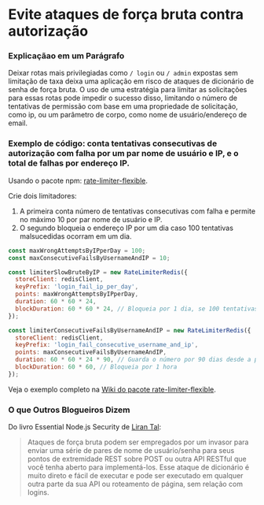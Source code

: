 # Evite ataques de força bruta contra autorização

### Explicaçãao em um Parágrafo

Deixar rotas mais privilegiadas como `/ login` ou `/ admin` expostas sem limitação de taxa deixa uma aplicação em risco de ataques de dicionário de senha de força bruta. O uso de uma estratégia para limitar as solicitações para essas rotas pode impedir o sucesso disso, limitando o número de tentativas de permissão com base em uma propriedade de solicitação, como ip, ou um parâmetro de corpo, como nome de usuário/endereço de email.

### Exemplo de código: conta tentativas consecutivas de autorização com falha por um par nome de usuário e IP, e o total de falhas por endereço IP.

Usando o pacote npm: [rate-limiter-flexible](https://www.npmjs.com/package/rate-limiter-flexible).

Crie dois limitadores:
1. A primeira conta número de tentativas consecutivas com falha e permite no máximo 10 por par nome de usuário e IP.
2. O segundo bloqueia o endereço IP por um dia caso 100 tentativas malsucedidas ocorram em um dia.

```javascript
const maxWrongAttemptsByIPperDay = 100;
const maxConsecutiveFailsByUsernameAndIP = 10;

const limiterSlowBruteByIP = new RateLimiterRedis({
  storeClient: redisClient,
  keyPrefix: 'login_fail_ip_per_day',
  points: maxWrongAttemptsByIPperDay,
  duration: 60 * 60 * 24,
  blockDuration: 60 * 60 * 24, // Bloqueia por 1 dia, se 100 tentativas erradas ocorrem em 1 dia
});

const limiterConsecutiveFailsByUsernameAndIP = new RateLimiterRedis({
  storeClient: redisClient,
  keyPrefix: 'login_fail_consecutive_username_and_ip',
  points: maxConsecutiveFailsByUsernameAndIP,
  duration: 60 * 60 * 24 * 90, // Guarda o número por 90 dias desde a primeira falha
  blockDuration: 60 * 60, // Bloqueia por 1 hora
});
```

Veja o exemplo completo na [Wiki do pacote rate-limiter-flexible](https://github.com/animir/node-rate-limiter-flexible/wiki/Overall-example#login-endpoint-protection).

### O que Outros Blogueiros Dizem

Do livro Essential Node.js Security de [Liran Tal](https://leanpub.com/nodejssecurity):
> Ataques de força bruta podem ser empregados por um invasor para enviar uma série de pares de nome de usuário/senha para seus pontos de extremidade REST sobre POST ou outra API RESTful que você tenha aberto para implementá-los. Esse ataque de dicionário é muito direto e fácil de executar e pode ser executado em qualquer outra parte da sua API ou roteamento de página, sem relação com logins.
